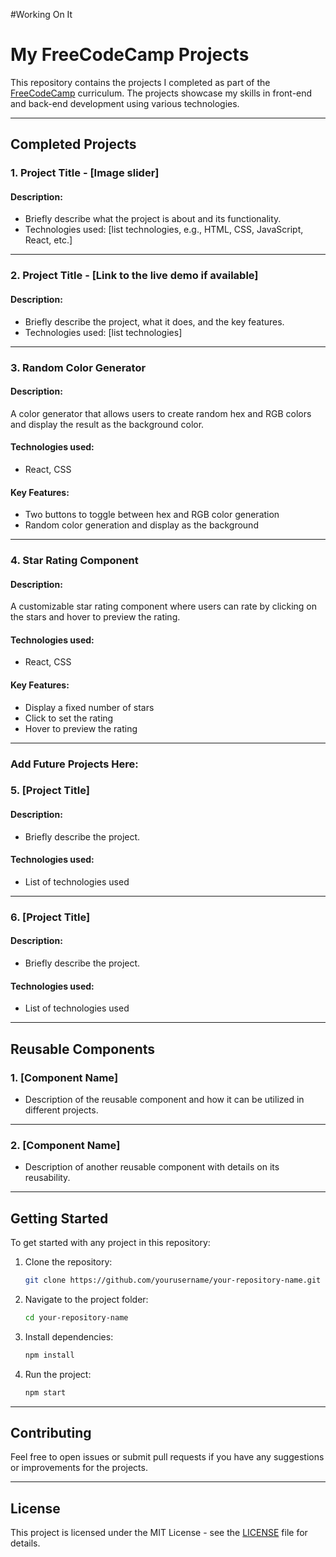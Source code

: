 
#Working On It




# My FreeCodeCamp Projects

This repository contains the projects I completed as part of the [FreeCodeCamp](https://www.freecodecamp.org/) curriculum. The projects showcase my skills in front-end and back-end development using various technologies.

---

## Completed Projects

### 1. Project Title - [Image slider]
#### Description:
- Briefly describe what the project is about and its functionality.
- Technologies used: [list technologies, e.g., HTML, CSS, JavaScript, React, etc.]

---

### 2. Project Title - [Link to the live demo if available]
#### Description:
- Briefly describe the project, what it does, and the key features.
- Technologies used: [list technologies]

---

### 3. Random Color Generator

#### Description:
A color generator that allows users to create random hex and RGB colors and display the result as the background color.

#### Technologies used:
- React, CSS

#### Key Features:
- Two buttons to toggle between hex and RGB color generation
- Random color generation and display as the background

---

### 4. Star Rating Component

#### Description:
A customizable star rating component where users can rate by clicking on the stars and hover to preview the rating.

#### Technologies used:
- React, CSS

#### Key Features:
- Display a fixed number of stars
- Click to set the rating
- Hover to preview the rating

---

### Add Future Projects Here:

### 5. [Project Title]
#### Description:
- Briefly describe the project.
#### Technologies used:
- List of technologies used
---

### 6. [Project Title]
#### Description:
- Briefly describe the project.
#### Technologies used:
- List of technologies used
---

## Reusable Components

### 1. [Component Name]
- Description of the reusable component and how it can be utilized in different projects.

---

### 2. [Component Name]
- Description of another reusable component with details on its reusability.

---

## Getting Started

To get started with any project in this repository:

1. Clone the repository:
    ```bash
    git clone https://github.com/yourusername/your-repository-name.git
    ```
2. Navigate to the project folder:
    ```bash
    cd your-repository-name
    ```
3. Install dependencies:
    ```bash
    npm install
    ```
4. Run the project:
    ```bash
    npm start
    ```

---

## Contributing

Feel free to open issues or submit pull requests if you have any suggestions or improvements for the projects.

---

## License

This project is licensed under the MIT License - see the [LICENSE](LICENSE) file for details.
